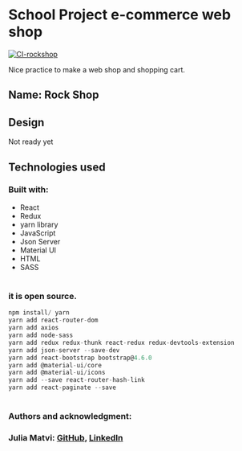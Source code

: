# School Project e-commerce web shop

[![CI-rockshop](https://github.com/jualiasha/rockshop/actions/workflows/main.yml/badge.svg)](https://github.com/jualiasha/rockshop/actions/workflows/main.yml)

Nice practice to make a web shop and shopping cart.

## Name: Rock Shop

## Design

Not ready yet

## Technologies used

### Built with:

- React
- Redux
- yarn library
- JavaScript
- Json Server
- Material UI
- HTML
- SASS

#

### it is open source.

```js
npm install/ yarn
yarn add react-router-dom
yarn add axios
yarn add node-sass
yarn add redux redux-thunk react-redux redux-devtools-extension
yarn add json-server --save-dev
yarn add react-bootstrap bootstrap@4.6.0
yarn add @material-ui/core
yarn add @material-ui/icons
yarn add --save react-router-hash-link
yarn add react-paginate --save
```

#

### Authors and acknowledgment:

### Julia Matvi: [GitHub](https://github.com/jualiasha), [LinkedIn](www.linkedin.com/in/jualiasha)
